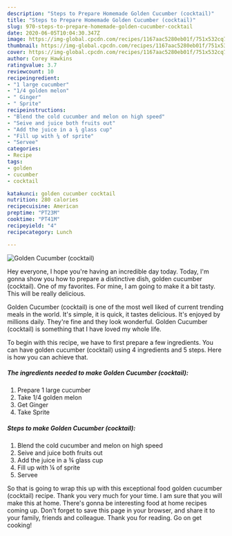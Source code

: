 ```yaml
---
description: "Steps to Prepare Homemade Golden Cucumber (cocktail)"
title: "Steps to Prepare Homemade Golden Cucumber (cocktail)"
slug: 970-steps-to-prepare-homemade-golden-cucumber-cocktail
date: 2020-06-05T10:04:30.347Z
image: https://img-global.cpcdn.com/recipes/1167aac5280eb01f/751x532cq70/golden-cucumber-cocktail-recipe-main-photo.jpg
thumbnail: https://img-global.cpcdn.com/recipes/1167aac5280eb01f/751x532cq70/golden-cucumber-cocktail-recipe-main-photo.jpg
cover: https://img-global.cpcdn.com/recipes/1167aac5280eb01f/751x532cq70/golden-cucumber-cocktail-recipe-main-photo.jpg
author: Corey Hawkins
ratingvalue: 3.7
reviewcount: 10
recipeingredient:
- "1 large cucumber"
- "1/4 golden melon"
- " Ginger"
- " Sprite"
recipeinstructions:
- "Blend the cold cucumber and melon on high speed"
- "Seive and juice both fruits out"
- "Add the juice in a ¾ glass cup"
- "Fill up with ¼ of sprite"
- "Servee"
categories:
- Recipe
tags:
- golden
- cucumber
- cocktail

katakunci: golden cucumber cocktail 
nutrition: 280 calories
recipecuisine: American
preptime: "PT23M"
cooktime: "PT41M"
recipeyield: "4"
recipecategory: Lunch

---
```



![Golden Cucumber (cocktail)](https://img-global.cpcdn.com/recipes/1167aac5280eb01f/751x532cq70/golden-cucumber-cocktail-recipe-main-photo.jpg)

Hey everyone, I hope you're having an incredible day today. Today, I'm gonna show you how to prepare a distinctive dish, golden cucumber (cocktail). One of my favorites. For mine, I am going to make it a bit tasty. This will be really delicious.

Golden Cucumber (cocktail) is one of the most well liked of current trending meals in the world. It's simple, it is quick, it tastes delicious. It's enjoyed by millions daily. They're fine and they look wonderful. Golden Cucumber (cocktail) is something that I have loved my whole life.




To begin with this recipe, we have to first prepare a few ingredients. You can have golden cucumber (cocktail) using 4 ingredients and 5 steps. Here is how you can achieve that.

<!--inarticleads1-->

##### The ingredients needed to make Golden Cucumber (cocktail):

1. Prepare 1 large cucumber
1. Take 1/4 golden melon
1. Get  Ginger
1. Take  Sprite




<!--inarticleads2-->

##### Steps to make Golden Cucumber (cocktail):

1. Blend the cold cucumber and melon on high speed
1. Seive and juice both fruits out
1. Add the juice in a ¾ glass cup
1. Fill up with ¼ of sprite
1. Servee




So that is going to wrap this up with this exceptional food golden cucumber (cocktail) recipe. Thank you very much for your time. I am sure that you will make this at home. There's gonna be interesting food at home recipes coming up. Don't forget to save this page in your browser, and share it to your family, friends and colleague. Thank you for reading. Go on get cooking!
